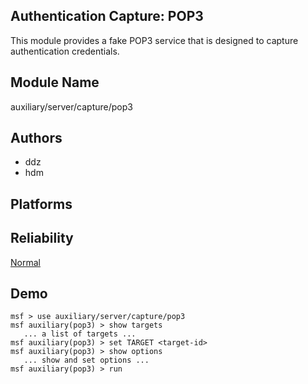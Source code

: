## Authentication Capture: POP3

This module provides a fake POP3 service that is designed to 
capture authentication credentials.


## Module Name
auxiliary/server/capture/pop3

## Authors
* ddz
* hdm





## Platforms


## Reliability
[Normal](https://github.com/rapid7/metasploit-framework/wiki/Exploit-Ranking)

## Demo

```
msf > use auxiliary/server/capture/pop3
msf auxiliary(pop3) > show targets
   ... a list of targets ...
msf auxiliary(pop3) > set TARGET <target-id>
msf auxiliary(pop3) > show options
   ... show and set options ...
msf auxiliary(pop3) > run
```
    
    